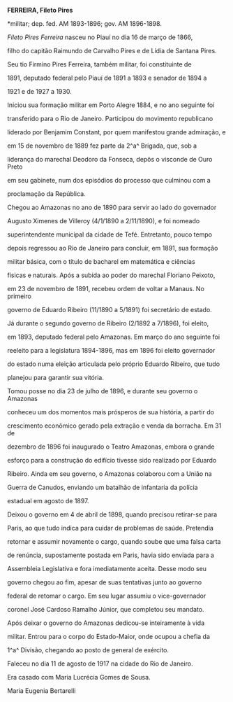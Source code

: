 **FERREIRA, Fileto Pires**



\*militar; dep. fed. AM 1893-1896; gov. AM 1896-1898.



*Fileto Pires Ferreira* nasceu no Piauí no dia 16 de março de 1866,

filho do capitão Raimundo de Carvalho Pires e de Lídia de Santana Pires.

Seu tio Firmino Pires Ferreira, também militar, foi constituinte de

1891, deputado federal pelo Piauí de 1891 a 1893 e senador de 1894 a

1921 e de 1927 a 1930.



Iniciou sua formação militar em Porto Alegre 1884, e no ano seguinte foi

transferido para o Rio de Janeiro. Participou do movimento republicano

liderado por Benjamim Constant, por quem manifestou grande admiração, e

em 15 de novembro de 1889 fez parte da 2^a^ Brigada, que, sob a

liderança do marechal Deodoro da Fonseca, depôs o visconde de Ouro Preto

em seu gabinete, num dos episódios do processo que culminou com a

proclamação da República.



Chegou ao Amazonas no ano de 1890 para servir ao lado do governador

Augusto Ximenes de Villeroy (4/1/1890 a 2/11/1890), e foi nomeado

superintendente municipal da cidade de Tefé. Entretanto, pouco tempo

depois regressou ao Rio de Janeiro para concluir, em 1891, sua formação

militar básica, com o título de bacharel em matemática e ciências

físicas e naturais. Após a subida ao poder do marechal Floriano Peixoto,

em 23 de novembro de 1891, recebeu ordem de voltar a Manaus. No primeiro

governo de Eduardo Ribeiro (11/1890 a 5/1891) foi secretário de estado.

Já durante o segundo governo de Ribeiro (2/1892 a 7/1896), foi eleito,

em 1893, deputado federal pelo Amazonas. Em março do ano seguinte foi

reeleito para a legislatura 1894-1896, mas em 1896 foi eleito governador

do estado numa eleição articulada pelo próprio Eduardo Ribeiro, que tudo

planejou para garantir sua vitória.



Tomou posse no dia 23 de julho de 1896, e durante seu governo o Amazonas

conheceu um dos momentos mais prósperos de sua história, a partir do

crescimento econômico gerado pela extração e venda da borracha. Em 31 de

dezembro de 1896 foi inaugurado o Teatro Amazonas, embora o grande

esforço para a construção do edifício tivesse sido realizado por Eduardo

Ribeiro. Ainda em seu governo, o Amazonas colaborou com a União na

Guerra de Canudos, enviando um batalhão de infantaria da polícia

estadual em agosto de 1897.



Deixou o governo em 4 de abril de 1898, quando precisou retirar-se para

Paris, ao que tudo indica para cuidar de problemas de saúde. Pretendia

retornar e assumir novamente o cargo, quando soube que uma falsa carta

de renúncia, supostamente postada em Paris, havia sido enviada para a

Assembleia Legislativa e fora imediatamente aceita. Desse modo seu

governo chegou ao fim, apesar de suas tentativas junto ao governo

federal de retomar o cargo. Em seu lugar assumiu o vice-governador

coronel José Cardoso Ramalho Júnior, que completou seu mandato.



Após deixar o governo do Amazonas dedicou-se inteiramente à vida

militar. Entrou para o corpo do Estado-Maior, onde ocupou a chefia da

1^a^ Divisão, chegando ao posto de general de exército.



Faleceu no dia 11 de agosto de 1917 na cidade do Rio de Janeiro.



Era casado com Maria Lucrécia Gomes de Sousa.



Maria Eugenia Bertarelli



